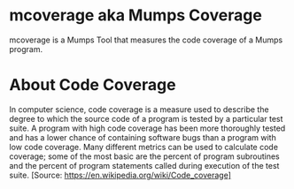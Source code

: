 # mcoverage aka Mumps Coverage
mcoverage is a Mumps Tool that measures the code coverage of a Mumps program.

# About Code Coverage
In computer science, code coverage is a measure used to describe the degree to which the source code of a program is tested by a particular test suite. A program with high code coverage has been more thoroughly tested and has a lower chance of containing software bugs than a program with low code coverage. Many different metrics can be used to calculate code coverage; some of the most basic are the percent of program subroutines and the percent of program statements called during execution of the test suite.
[Source: https://en.wikipedia.org/wiki/Code_coverage]
